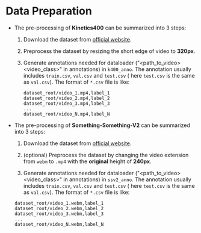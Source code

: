 # Data Preparation

- The pre-processing of **Kinetics400** can be summarized into 3 steps:

  1. Download the dataset from [official website](https://deepmind.com/research/open-source/kinetics).

  2. Preprocess the dataset by resizing the short edge of video to **320px**. 

  3. Generate annotations needed for dataloader ("<path_to_video> <video_class>" in annotations) in `k400_anno`. The annotation usually includes `train.csv`, `val.csv` and `test.csv` ( here `test.csv` is the same as `val.csv`). The format of `*.csv` file is like:

     ```
     dataset_root/video_1.mp4,label_1
     dataset_root/video_2.mp4,label_2
     dataset_root/video_3.mp4,label_3
     ...
     dataset_root/video_N.mp4,label_N
     ```


- The pre-processing of **Something-Something-V2** can be summarized into 3 steps:

  1. Download the dataset from [official website](https://developer.qualcomm.com/software/ai-datasets/something-something).

  2. (optional) Preprocess the dataset by changing the video extension from `webm` to `.mp4` with the **original** height of **240px**.

  3. Generate annotations needed for dataloader ("<path_to_video> <video_class>" in annotations) in `ssv2_anno`. The annotation usually includes `train.csv`, `val.csv` and `test.csv` ( here `test.csv` is the same as `val.csv`). The format of `*.csv` file is like:

   ```
   dataset_root/video_1.webm,label_1
   dataset_root/video_2.webm,label_2
   dataset_root/video_3.webm,label_3
   ...
   dataset_root/video_N.webm,label_N
   ```
